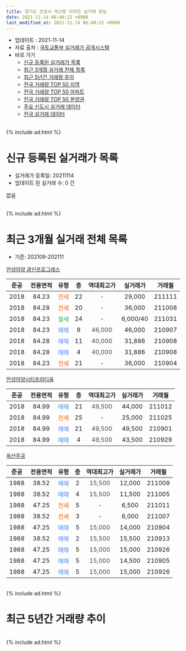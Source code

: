 ```yaml
---
title: 경기도 안성시 옥산동 아파트 실거래 정보
date: 2021-11-14 06:40:22 +0900
last_modified_at: 2021-11-14 06:40:22 +0900
---
```


* 업데이트 : 2021-11-14
* 자료 출처 : [국토교통부 실거래가 공개시스템](http://rt.molit.go.kr)
* 바로 가기
    * [신규 등록된 실거래가 목록](#신규-등록된-실거래가-목록)
    * [최근 3개월 실거래 전체 목록](#최근-3개월-실거래-전체-목록)
    * [최근 5년간 거래량 추이](#최근-5년간-거래량-추이)
    * [전국 거래량 TOP 50 지역](https://inasie.github.io/apt-trade-info/최근-3개월-전국에서-가장-거래가-많이-발생한-지역)
    * [전국 거래량 TOP 50 아파트](https://inasie.github.io/apt-trade-info/최근-3개월-전국에서-가장-거래가-많이-발생한-아파트)
    * [전국 거래량 TOP 50 분양권](https://inasie.github.io/apt-trade-info/최근-3개월-전국에서-가장-거래가-많이-발생한-분양권)
    * [주요 신도시 실거래 데이터](https://inasie.github.io/apt-trade-info/주요-신도시)
    * [전국 실거래 데이터](https://inasie.github.io/apt-trade-info/전국)
<br>
{% include ad.html %}
<br>

# 신규 등록된 실거래가 목록
* 실거래가 등록일: 20211114
* 업데이트 된 실거래 수: 0 건

없음

<br>
{% include ad.html %}
<br>

# 최근 3개월 실거래 전체 목록
* 기준: 202109-202111


[안성아양 광신프로그레스](https://search.naver.com/search.naver?query=%EA%B2%BD%EA%B8%B0%EB%8F%84+%EC%95%88%EC%84%B1%EC%8B%9C+%EC%98%A5%EC%82%B0%EB%8F%99+%EC%95%88%EC%84%B1%EC%95%84%EC%96%91+%EA%B4%91%EC%8B%A0%ED%94%84%EB%A1%9C%EA%B7%B8%EB%A0%88%EC%8A%A4)

|준공|전용면적|유형|층|역대최고가|실거래가|거래월|
|:---:|:---:|:---:|:---:|:---:|:---:|:---:|
|2018|84.23|<span style="color:#ff5a00">전세</span>|22|<span style="color:#444444">-</span>|29,000|211111|
|2018|84.28|<span style="color:#ff5a00">전세</span>|20|<span style="color:#444444">-</span>|36,000|211008|
|2018|84.23|<span style="color:#34a853">월세</span>|24|<span style="color:#444444">-</span>|6,000/40|211031|
|2018|84.23|<span style="color:#4285f3">매매</span>|9|<span style="color:#444444">46,000</span>|46,000|210907|
|2018|84.28|<span style="color:#4285f3">매매</span>|11|<span style="color:#444444">40,000</span>|31,886|210908|
|2018|84.28|<span style="color:#4285f3">매매</span>|4|<span style="color:#444444">40,000</span>|31,886|210908|
|2018|84.23|<span style="color:#ff5a00">전세</span>|21|<span style="color:#444444">-</span>|36,000|210904|

[안성아양시티프라디움](https://search.naver.com/search.naver?query=%EA%B2%BD%EA%B8%B0%EB%8F%84+%EC%95%88%EC%84%B1%EC%8B%9C+%EC%98%A5%EC%82%B0%EB%8F%99+%EC%95%88%EC%84%B1%EC%95%84%EC%96%91%EC%8B%9C%ED%8B%B0%ED%94%84%EB%9D%BC%EB%94%94%EC%9B%80)

|준공|전용면적|유형|층|역대최고가|실거래가|거래월|
|:---:|:---:|:---:|:---:|:---:|:---:|:---:|
|2018|84.99|<span style="color:#4285f3">매매</span>|21|<span style="color:#444444">49,500</span>|44,000|211012|
|2018|84.99|<span style="color:#ff5a00">전세</span>|25|<span style="color:#444444">-</span>|25,000|211025|
|2018|84.99|<span style="color:#4285f3">매매</span>|21|<span style="color:#444444">49,500</span>|49,500|210901|
|2018|84.99|<span style="color:#4285f3">매매</span>|4|<span style="color:#444444">49,500</span>|43,500|210929|

[옥산주공](https://search.naver.com/search.naver?query=%EA%B2%BD%EA%B8%B0%EB%8F%84+%EC%95%88%EC%84%B1%EC%8B%9C+%EC%98%A5%EC%82%B0%EB%8F%99+%EC%98%A5%EC%82%B0%EC%A3%BC%EA%B3%B5)

|준공|전용면적|유형|층|역대최고가|실거래가|거래월|
|:---:|:---:|:---:|:---:|:---:|:---:|:---:|
|1988|38.52|<span style="color:#4285f3">매매</span>|2|<span style="color:#444444">15,500</span>|12,000|211009|
|1988|38.52|<span style="color:#4285f3">매매</span>|4|<span style="color:#444444">15,500</span>|11,500|211005|
|1988|47.25|<span style="color:#ff5a00">전세</span>|5|<span style="color:#444444">-</span>|6,500|211011|
|1988|38.52|<span style="color:#ff5a00">전세</span>|3|<span style="color:#444444">-</span>|6,000|211007|
|1988|47.25|<span style="color:#4285f3">매매</span>|5|<span style="color:#444444">15,000</span>|14,000|210904|
|1988|38.52|<span style="color:#4285f3">매매</span>|2|<span style="color:#444444">15,500</span>|15,500|210913|
|1988|47.25|<span style="color:#4285f3">매매</span>|5|<span style="color:#444444">15,000</span>|15,000|210926|
|1988|47.25|<span style="color:#4285f3">매매</span>|5|<span style="color:#444444">15,000</span>|14,500|210905|
|1988|47.25|<span style="color:#4285f3">매매</span>|5|<span style="color:#444444">15,000</span>|15,000|210926|


<br>
{% include ad.html %}
<br>

# 최근 5년간 거래량 추이


<div style="width:100%;">
    <canvas id="deal_progress" height="200"></canvas>
</div>

<script>
new Chart(document.getElementById("deal_progress"), {
    type: 'line',
    data: {
        labels: ['201611','201612','201701','201702','201703','201704','201705','201706','201707','201708','201709','201710','201711','201712','201801','201802','201803','201804','201805','201806','201807','201808','201809','201810','201811','201812','201901','201902','201903','201904','201905','201906','201907','201908','201909','201910','201911','201912','202001','202002','202003','202004','202005','202006','202007','202008','202009','202010','202011','202012','202101','202102','202103','202104','202105','202106','202107','202108','202109','202110','202111'],
        datasets: [{
            label: '매매',
            pointRadius: 1,
            data: [3, 3, 0, 0, 1, 2, 1, 4, 1, 9, 3, 2, 1, 1, 6, 7, 9, 10, 12, 11, 7, 6, 0, 4, 4, 2, 6, 5, 3, 3, 6, 3, 2, 3, 5, 0, 2, 3, 4, 4, 6, 7, 9, 9, 10, 7, 4, 4, 8, 18, 14, 12, 14, 25, 22, 16, 9, 14, 10, 3, 0],
            borderColor: "rgba(255, 201, 14, 1)",
            backgroundColor: "rgba(255, 201, 14, 0.5)",
            fill: false,
            lineTension: 0
        },{
            label: '전월세',
            pointRadius: 1,
            data: [0, 0, 0, 2, 2, 1, 3, 0, 3, 1, 0, 1, 2, 2, 0, 0, 2, 1, 12, 12, 11, 11, 11, 8, 6, 0, 7, 8, 1, 1, 8, 3, 7, 1, 3, 6, 7, 1, 1, 4, 4, 2, 2, 5, 3, 3, 2, 0, 1, 1, 0, 6, 2, 12, 8, 6, 6, 2, 1, 5, 1],
            borderColor: "rgba(0, 141, 185, 1)",
            backgroundColor: "rgba(0, 141, 185, 0.5)",
            fill: false,
            lineTension: 0
        }
        ]
    },
    options: {
        responsive: true,
        title: {
            display: false
        },
        tooltips: {
            mode: 'index',
            intersect: false
        },
        hover: {
            mode: 'nearest',
            intersect: true
        },
        scales: {
            xAxes: [{
                display: true,
                scaleLabel: {
                    display: true,
                    labelString: '년/월'
                }
            }],
            yAxes: [{
                display: true,
                ticks: {
                    suggestedMin: 0,
                },
                scaleLabel: {
                    display: true,
                    labelString: '실거래 수'
                }
            }]
        }
    }
});

</script>


<br>
{% include ad.html %}
<br>

